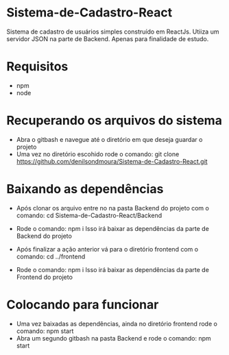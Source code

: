 # Sistema-de-Cadastro-React

Sistema de cadastro de usuários simples construído em ReactJs. Utiiza um servidor JSON na parte de Backend.
Apenas para finalidade de estudo.

# Requisitos
- npm
- node

# Recuperando os arquivos do sistema
- Abra o gitbash e navegue até o diretório em que deseja guardar o projeto
- Uma vez no diretório escohido rode o comando: git clone https://github.com/denilsondmoura/Sistema-de-Cadastro-React.git
  
# Baixando as dependências
- Após clonar os arquivo entre no na pasta Backend do projeto com o comando: cd Sistema-de-Cadastro-React/Backend
- Rode o comando: npm i 
Isso irá baixar as dependências da parte de Backend do projeto

- Após finalizar a ação anterior vá para o diretório frontend com o comando: cd ../frontend
- Rode o comando: npm i 
Isso irá baixar as dependências da parte de Frontend do projeto

# Colocando para funcionar
- Uma vez baixadas as dependências, ainda no diretório frontend rode o comando: npm start
- Abra um segundo gitbash na pasta Backend e rode o comando: npm start
